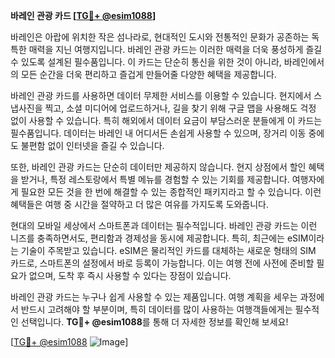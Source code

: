 **바레인 관광 카드 [[TG💪+ @esim1088](https://t.me/s/esim1088)]**

바레인은 아랍에 위치한 작은 섬나라로, 현대적인 도시와 전통적인 문화가 공존하는 독특한 매력을 지닌 여행지입니다. 바레인 관광 카드는 이러한 매력을 더욱 풍성하게 즐길 수 있도록 설계된 필수품입니다. 이 카드는 단순히 통신을 위한 것이 아니라, 바레인에서의 모든 순간을 더욱 편리하고 즐겁게 만들어줄 다양한 혜택을 제공합니다.

바레인 관광 카드를 사용하면 데이터 무제한 서비스를 이용할 수 있습니다. 현지에서 스냅사진을 찍고, 소셜 미디어에 업로드하거나, 길을 찾기 위해 구글 맵을 사용해도 걱정 없이 사용할 수 있습니다. 특히 해외에서 데이터 요금이 부담스러운 분들에게 이 카드는 필수품입니다. 데이터는 바레인 내 어디서든 손쉽게 사용할 수 있으며, 장거리 이동 중에도 불편함 없이 인터넷을 즐길 수 있습니다.

또한, 바레인 관광 카드는 단순히 데이터만 제공하지 않습니다. 현지 상점에서 할인 혜택을 받거나, 특정 레스토랑에서 특별 메뉴를 경험할 수 있는 기회를 제공합니다. 여행자에게 필요한 모든 것을 한 번에 해결할 수 있는 종합적인 패키지라고 할 수 있습니다. 이런 혜택들은 여행 중 시간을 절약하고 더 많은 여유를 가지도록 도와줍니다.

현대의 모바일 세상에서 스마트폰과 데이터는 필수적입니다. 바레인 관광 카드는 이런 니즈를 충족하면서도, 편리함과 경제성을 동시에 제공합니다. 특히, 최근에는 eSIM이라는 기술이 주목받고 있습니다. eSIM은 물리적인 카드를 대체하는 새로운 형태의 SIM 카드로, 스마트폰의 설정에서 바로 등록이 가능합니다. 이는 여행 전에 사전에 준비할 필요가 없으며, 도착 후 즉시 사용할 수 있다는 장점이 있습니다.

바레인 관광 카드는 누구나 쉽게 사용할 수 있는 제품입니다. 여행 계획을 세우는 과정에서 반드시 고려해야 할 부분이며, 특히 데이터를 많이 사용하는 여행객들에게는 필수적인 선택입니다. **TG💪+ @esim1088**를 통해 더 자세한 정보를 확인해 보세요!

[[TG💪+ @esim1088](https://t.me/s/esim1088) ![Image](https://i.postimg.cc/Y0z9fWf4/image.png)]